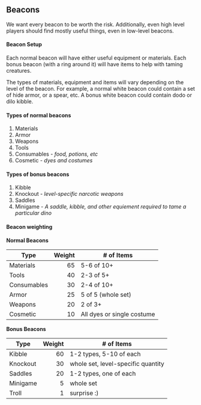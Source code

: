 ## Beacons

We want every beacon to be worth the risk. Additionally, even high level players should find mostly useful things, even in low-level beacons.

#### Beacon Setup

Each normal beacon will have either useful equipment or materials. Each bonus beacon (with a ring around it) will have items to help with taming creatures.

The types of materials, equipment and items will vary depending on the level of the beacon. For example, a normal white beacon could contain a set of hide armor, or a spear, etc. A bonus white beacon could contain dodo or dilo kibble.

#### Types of normal beacons

1. Materials
2. Armor
3. Weapons
4. Tools
5. Consumables - _food, potions, etc_
6. Cosmetic - _dyes and costumes_

#### Types of bonus beacons

1. Kibble
2. Knockout - _level-specific narcotic weapons_
3. Saddles
4. Minigame - _A saddle, kibble, and other equiement required to tame a particular dino_

#### Beacon weighting

__Normal Beacons__

| Type         |  Weight  |  # of Items |
| ---          |  ---:    |  ---
| Materials    |  65      |  5-6 of 10+
| Tools        |  40      |  2-3 of 5+
| Consumables  |  30      |  2-4 of 10+
| Armor        |  25      |  5 of 5 (whole set)
| Weapons      |  20      |  2 of 3+
| Cosmetic     |  10      |  All dyes or single costume

__Bonus Beacons__

| Type      |  Weight  |  # of Items |
| ---       |  ---:    |  ---
| Kibble    |  60      |  1-2 types, 5-10 of each
| Knockout  |  30      |  whole set, level-specific quantity
| Saddles   |  20      |  1-2 types, one of each
| Minigame  |  5       |  whole set
| Troll     |  1       |  surprise :)
